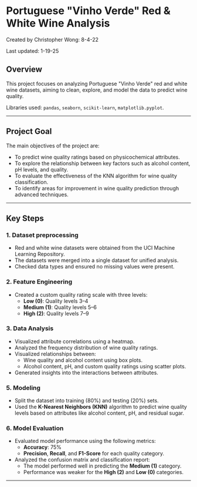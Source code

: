 # Portuguese "Vinho Verde" Red & White Wine Analysis
Created by Christopher Wong: 8-4-22 

Last updated: 1-19-25
## Overview
This project focuses on analyzing Portuguese "Vinho Verde" red and white wine datasets, aiming to clean, explore, and model the data to predict wine quality.

Libraries used: `pandas`, `seaborn`, `scikit-learn`, `matplotlib.pyplot`.

---
## Project Goal
The main objectives of the project are:
- To predict wine quality ratings based on physicochemical attributes.
- To explore the relationship between key factors such as alcohol content, pH levels, and quality.
- To evaluate the effectiveness of the KNN algorithm for wine quality classification.
- To identify areas for improvement in wine quality prediction through advanced techniques.

---
## Key Steps

### 1. **Dataset preprocessing**
- Red and white wine datasets were obtained from the UCI Machine Learning Repository.
- The datasets were merged into a single dataset for unified analysis.
- Checked data types and ensured no missing values were present.

### 2. **Feature Engineering**
- Created a custom quality rating scale with three levels:
  - **Low (0)**: Quality levels 3–4
  - **Medium (1)**: Quality levels 5–6
  - **High (2)**: Quality levels 7–9
  
### 3. **Data Analysis**
- Visualized attribute correlations using a heatmap.
- Analyzed the frequency distribution of wine quality ratings.
- Visualized relationships between:
  - Wine quality and alcohol content using box plots.
  - Alcohol content, pH, and custom quality ratings using scatter plots.
- Generated insights into the interactions between attributes.

### 5. **Modeling**
- Split the dataset into training (80%) and testing (20%) sets.
- Used the **K-Nearest Neighbors (KNN)** algorithm to predict wine quality levels based on attributes like alcohol content, pH, and residual sugar.

### 6. **Model Evaluation**
- Evaluated model performance using the following metrics:
  - **Accuracy**: 75%
  - **Precision**, **Recall**, and **F1-Score** for each quality category.
- Analyzed the confusion matrix and classification report:
  - The model performed well in predicting the **Medium (1)** category.
  - Performance was weaker for the **High (2)** and **Low (0)** categories.


---

